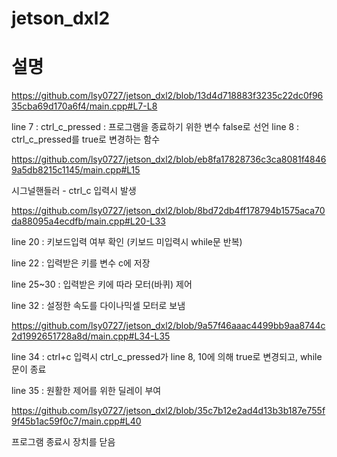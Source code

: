 # jetson_dxl2

# 설명

https://github.com/lsy0727/jetson_dxl2/blob/13d4d718883f3235c22dc0f9635cba69d170a6f4/main.cpp#L7-L8

line 7 : ctrl_c_pressed : 프로그램을 종료하기 위한 변수 false로 선언
line 8 : ctrl_c_pressed를 true로 변경하는 함수

https://github.com/lsy0727/jetson_dxl2/blob/eb8fa17828736c3ca8081f48469a5db8215c1145/main.cpp#L15

시그널핸들러 - ctrl_c 입력시 발생

https://github.com/lsy0727/jetson_dxl2/blob/8bd72db4ff178794b1575aca70da88095a4ecdfb/main.cpp#L20-L33

line 20 : 키보드입력 여부 확인 (키보드 미입력시 while문 반복)

line 22 : 입력받은 키를 변수 c에 저장

line 25~30 : 입력받은 키에 따라 모터(바퀴) 제어

line 32 : 설정한 속도를 다이나믹셀 모터로 보냄

https://github.com/lsy0727/jetson_dxl2/blob/9a57f46aaac4499bb9aa8744c2d1992651728a8d/main.cpp#L34-L35

line 34 : ctrl+c 입력시 ctrl_c_pressed가 line 8, 10에 의해 true로 변경되고, while문이 종료

line 35 : 원활한 제어를 위한 딜레이 부여

https://github.com/lsy0727/jetson_dxl2/blob/35c7b12e2ad4d13b3b187e755f9f45b1ac59f0c7/main.cpp#L40

프로그램 종료시 장치를 닫음

